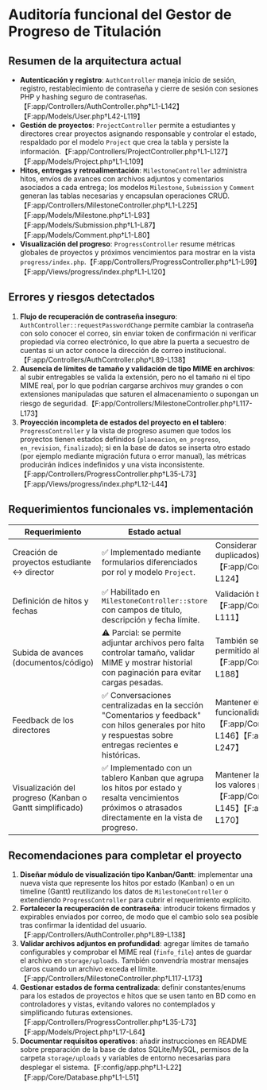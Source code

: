 # Auditoría funcional del Gestor de Progreso de Titulación

## Resumen de la arquitectura actual
- **Autenticación y registro**: `AuthController` maneja inicio de sesión, registro, restablecimiento de contraseña y cierre de sesión con sesiones PHP y hashing seguro de contraseñas.【F:app/Controllers/AuthController.php†L1-L142】【F:app/Models/User.php†L42-L119】
- **Gestión de proyectos**: `ProjectController` permite a estudiantes y directores crear proyectos asignando responsable y controlar el estado, respaldado por el modelo `Project` que crea la tabla y persiste la información.【F:app/Controllers/ProjectController.php†L1-L127】【F:app/Models/Project.php†L1-L109】
- **Hitos, entregas y retroalimentación**: `MilestoneController` administra hitos, envíos de avances con archivos adjuntos y comentarios asociados a cada entrega; los modelos `Milestone`, `Submission` y `Comment` generan las tablas necesarias y encapsulan operaciones CRUD.【F:app/Controllers/MilestoneController.php†L1-L225】【F:app/Models/Milestone.php†L1-L93】【F:app/Models/Submission.php†L1-L87】【F:app/Models/Comment.php†L1-L80】
- **Visualización del progreso**: `ProgressController` resume métricas globales de proyectos y próximos vencimientos para mostrar en la vista `progress/index.php`.【F:app/Controllers/ProgressController.php†L1-L99】【F:app/Views/progress/index.php†L1-L120】

## Errores y riesgos detectados
1. **Flujo de recuperación de contraseña inseguro**: `AuthController::requestPasswordChange` permite cambiar la contraseña con solo conocer el correo, sin enviar token de confirmación ni verificar propiedad vía correo electrónico, lo que abre la puerta a secuestro de cuentas si un actor conoce la dirección de correo institucional.【F:app/Controllers/AuthController.php†L89-L138】
2. **Ausencia de límites de tamaño y validación de tipo MIME en archivos**: al subir entregables se valida la extensión, pero no el tamaño ni el tipo MIME real, por lo que podrían cargarse archivos muy grandes o con extensiones manipuladas que saturen el almacenamiento o supongan un riesgo de seguridad.【F:app/Controllers/MilestoneController.php†L117-L173】
3. **Proyección incompleta de estados del proyecto en el tablero**: `ProgressController` y la vista de progreso asumen que todos los proyectos tienen estados definidos (`planeacion`, `en_progreso`, `en_revision`, `finalizado`); si en la base de datos se inserta otro estado (por ejemplo mediante migración futura o error manual), las métricas producirán índices indefinidos y una vista inconsistente.【F:app/Controllers/ProgressController.php†L35-L73】【F:app/Views/progress/index.php†L12-L44】

## Requerimientos funcionales vs. implementación
| Requerimiento | Estado actual | Observaciones |
| --- | --- | --- |
| Creación de proyectos estudiante ↔ director | ✅ Implementado mediante formularios diferenciados por rol y modelo `Project`. | Considerar reglas adicionales (p. ej. evitar duplicados) si el plan de titulación lo exige.【F:app/Controllers/ProjectController.php†L45-L124】 |
| Definición de hitos y fechas | ✅ Habilitado en `MilestoneController::store` con campos de título, descripción y fecha límite. | Validación básica de fecha ya presente.【F:app/Controllers/MilestoneController.php†L65-L111】 |
| Subida de avances (documentos/código) | ⚠️ Parcial: se permite adjuntar archivos pero falta controlar tamaño, validar MIME y mostrar historial con paginación para evitar cargas pesadas. | También sería útil informar tamaño máximo permitido al usuario.【F:app/Controllers/MilestoneController.php†L117-L188】 |
| Feedback de los directores | ✅ Conversaciones centralizadas en la sección "Comentarios y feedback" con hilos generales por hito y respuestas sobre entregas recientes e históricas. | Mantener el control de permisos al extender funcionalidades colaborativas.【F:app/Controllers/FeedbackController.php†L1-L146】【F:app/Views/feedback/index.php†L1-L247】 |
| Visualización del progreso (Kanban o Gantt simplificado) | ✅ Implementado con un tablero Kanban que agrupa los hitos por estado y resalta vencimientos próximos o atrasados directamente en la vista de progreso. | Mantener la consistencia de estados controlando los valores permitidos en BD y controladores.【F:app/Controllers/ProgressController.php†L47-L145】【F:app/Views/progress/index.php†L1-L170】 |

## Recomendaciones para completar el proyecto
1. **Diseñar módulo de visualización tipo Kanban/Gantt**: implementar una nueva vista que represente los hitos por estado (Kanban) o en un timeline (Gantt) reutilizando los datos de `MilestoneController` o extendiendo `ProgressController` para cubrir el requerimiento explícito.
2. **Fortalecer la recuperación de contraseña**: introducir tokens firmados y expirables enviados por correo, de modo que el cambio solo sea posible tras confirmar la identidad del usuario.【F:app/Controllers/AuthController.php†L89-L138】
3. **Validar archivos adjuntos en profundidad**: agregar límites de tamaño configurables y comprobar el MIME real (`finfo_file`) antes de guardar el archivo en `storage/uploads`. También convendría mostrar mensajes claros cuando un archivo exceda el límite.【F:app/Controllers/MilestoneController.php†L117-L173】
4. **Gestionar estados de forma centralizada**: definir constantes/enums para los estados de proyectos e hitos que se usen tanto en BD como en controladores y vistas, evitando valores no contemplados y simplificando futuras extensiones.【F:app/Controllers/ProgressController.php†L35-L73】【F:app/Models/Project.php†L17-L64】
5. **Documentar requisitos operativos**: añadir instrucciones en README sobre preparación de la base de datos SQLite/MySQL, permisos de la carpeta `storage/uploads` y variables de entorno necesarias para desplegar el sistema.【F:config/app.php†L1-L22】【F:app/Core/Database.php†L1-L51】
